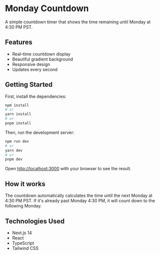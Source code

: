 # Monday Countdown

A simple countdown timer that shows the time remaining until Monday at 4:30 PM PST.

## Features

- Real-time countdown display
- Beautiful gradient background
- Responsive design
- Updates every second

## Getting Started

First, install the dependencies:

```bash
npm install
# or
yarn install
# or
pnpm install
```

Then, run the development server:

```bash
npm run dev
# or
yarn dev
# or
pnpm dev
```

Open [http://localhost:3000](http://localhost:3000) with your browser to see the result.

## How it works

The countdown automatically calculates the time until the next Monday at 4:30 PM PST. If it's already past Monday 4:30 PM, it will count down to the following Monday.

## Technologies Used

- Next.js 14
- React
- TypeScript
- Tailwind CSS
